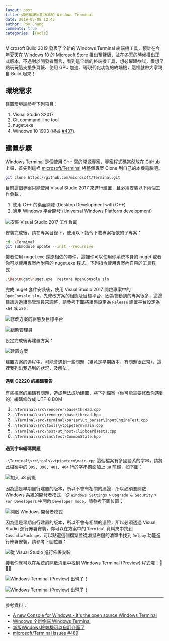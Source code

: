 ```yaml
---
layout: post
title: 如何編譯早期版本的 Windows Terminal
date: 2019-05-08 12:45
author: Poy Chang
comments: true
categories: [Tools]
---
```


Microsoft Build 2019 發表了全新的 Windows Terminal 終端機工具，預計在今年夏天在 Windows 10 的 Microsoft Store 推出預覽版，並在冬天的時候推出正式版本，不過對於開發者而言，看到這全新的終端機工具，想必躍躍欲試，很想早點玩玩這支援多頁籤、使用 GPU 加速、等現代化功能的終端機，這裡就帶大家親自 Build 起來！

## 環境需求

建置環境請參考下列項目：

1. Visual Studio S2017
2. Git command-line tool
3. nuget.exe
4. Windows 10 1903 (根據 [#437](https://github.com/microsoft/Terminal/issues/437)).

## 建置步驟

Windows Terminal 是個使用 C++ 寫的開源專案，專案程式碼當然放在 GitHub 上囉，首先到這裡 [microsoft/Terminal](https://github.com/microsoft/Terminal) 將整個專案 Clone 到自己的本機電腦吧。

```bash
git clone https://github.com/microsoft/Terminal.git
```

目前這個專案只能使用 Visual Studio 2017 來進行建置，且必須安裝以下兩個工作負載：

1. 使用 C++ 的桌面開發 (Desktop Development with C++)
2. 通用 Windows 平台開發 (Universal Windows Platform development)

![安裝 Visual Studio 2017 工作負載](https://i.imgur.com/CqYr51F.png)

安裝完成後，請在專案目錄下，使用以下指令下載專案相依的子專案：

```bash
cd .\Terminal
git submodule update --init --recursive
```

接者使用 nuget.exe 還原相依的套件，這裡你可以使用你系統本身的 nuget 或者你可以使用專案內附帶的 nuget.exe 程式，下列指令使用專案內自帶的工具程式：

```bash
.\Dep\nuget\nuget.exe  restore OpenConsole.sln
```

完成 nuget 套件安裝後，使用 Visual Studio 2017 開啟專案中的 `OpenConsole.sln`，先修改方案的組態及目標平台，因為會動到的專案很多，這邊建議透過組態管理員來調整，請參考下圖將組態設定為 `Release` 建置平台設定為 `x64` 或 `x86`：

![修改方案的組態及目標平台](https://i.imgur.com/jFKKum9.png)

![組態管理員](https://i.imgur.com/ZpVQc4h.png)

設定完成後再建置方案：

![建置方案](https://i.imgur.com/4UfhhD3.png)

建置方案的過程中，可能會遇到一些問題（畢竟是早期版本，有問題很正常），這裡我列出我遇到的狀況，及解法：

#### 遇到 C2220 的編碼警告

有些檔案的編碼有問題，造成無法成功建置，將下列檔案（你可能需要修改你遇到的）編碼修改成 UTF-8 BOM

1. `.\Terminal\src\renderer\base\thread.cpp`
2. `.\Terminal\src\renderer\base\thread.hpp`
3. `.\Terminal\src\terminal\parser\ut_parser\InputEngineTest.cpp`
4. `.\Terminal\src\tools\vtpipeterm\main.cpp`
5. `.\Terminal\src\host\ut_host\ClipboardTests.cpp`
6. `.\Terminal\src\inc\test\CommonState.hpp`

#### 遇到字串編碼問題

`.\Terminal\src\tools\vtpipeterm\main.cpp` 這個檔案有多國語系的字串，請將此檔案中的 `395`、`398`、`401`、`404` 行的字串前面加上 `u8` 前綴，如下圖：

![加入 u8 前綴](https://i.imgur.com/YAOl5dY.png)

因為這是早期自行建置的版本，所以不會有相關的憑證，所以必須要開啟 Windows 系統的開發者模式，從 `Windows Settings` > `Upgrade & Security` > `For Developers` 中開啟 `Developer mode`，請參考下圖位置：

![開啟 Windows 開發者模式](https://i.imgur.com/QOSnal9.png)

因為這是早期自行建置的版本，所以不會有相關的憑證，所以必須透過 Visual Studio 進行佈署安裝，你可以在方案中的 `Terminal` 資料夾中找到 `CascadiaPackage`，可以點選這個檔案並從滑鼠右鍵的清單中找到 `Delpoy` 功能進行佈署安裝，請參考下圖位置：

![從 Visual Studio 進行佈署安裝](https://i.imgur.com/r7cGjxK.png)

接著你就可以在系統的開啟清單中找到 Windows Terminal (Preview) 程式囉！🎉🎉🎉

![Windows Terminal (Preview) 出現了！](https://i.imgur.com/VDROLOP.png)

![Windows Terminal (Preview) 出現了！](https://i.imgur.com/Xd4mDgE.png)

----------

參考資料：

* [A new Console for Windows - It's the open source Windows Terminal](https://www.hanselman.com/blog/ANewConsoleForWindowsItsTheOpenSourceWindowsTerminal.aspx)
* [Windows 全新终端 Windows Terminal](https://www.oschina.net/p/windows-terminal)
* [新版Windows終端機可以自訂介面了](https://www.ithome.com.tw/news/130461)
* [microsoft/Terminal issues #489](https://github.com/microsoft/Terminal/issues/489)

